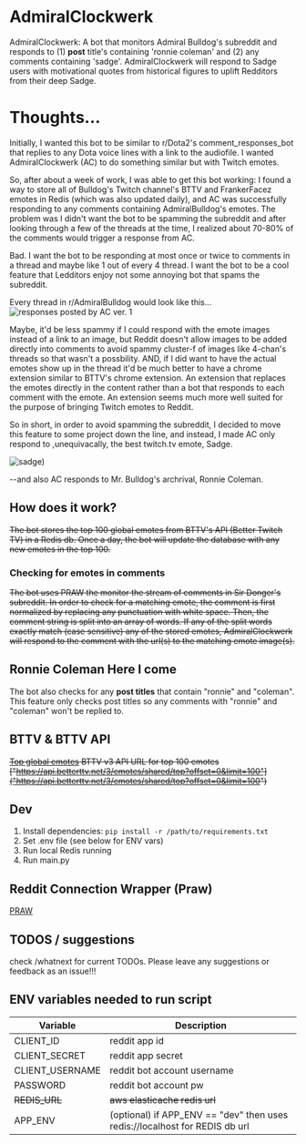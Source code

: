# AdmiralClockwerk
AdmiralClockwerk: A bot that monitors Admiral Bulldog's subreddit and responds to (1) **post** title's containing 'ronnie coleman' and (2) any comments containing 'sadge'. AdmiralClockwerk will respond to Sadge users with motivational quotes from historical figures to uplift Redditors from their deep Sadge.

# Thoughts...
Initially, I wanted this bot to be similar to r/Dota2's comment_responses_bot that replies to any Dota voice lines with a link to the audiofile. I wanted AdmiralClockwerk (AC) to do something similar but with Twitch emotes. 

So, after about a week of work, I was able to get this bot working: I found a way to store all of Bulldog's Twitch channel's
BTTV and FrankerFacez emotes in Redis (which was also updated daily), and AC was successfully responding to any comments containing AdmiralBulldog's emotes. The problem was I didn't want the bot to be spamming the subreddit and after looking through a few of the threads at the time, I realized about 70-80% of the comments would trigger a response from AC. 

Bad. I want the bot to be responding at most once or twice to comments in a thread and maybe like 1 out of every 4 thread. I want the bot to be a cool feature that Ledditors enjoy not some annoying bot that spams the subreddit.

Every thread in r/AdmiralBulldog would look like this...
![responses posted by AC ver. 1](https://i.imgur.com/SkLshVg.png)

Maybe, it'd be less spammy if I could respond with the emote images instead of a link to an image, but Reddit doesn't allow images to be added directly into comments to avoid spammy cluster-f of images like 4-chan's threads so that wasn't a possbility. AND, if I did want to have the actual emotes show up in the thread it'd be much better to have a chrome extension similar to BTTV's chrome extension. An extension that replaces the emotes directly in the content rather than a bot that responds to each comment with the emote. An extension seems much more well suited for the purpose of bringing Twitch emotes to Reddit. 

So in short, in order to avoid spamming the subreddit, I decided to move this feature to some project down the line, and instead, I made AC only respond to ,unequivacally, the best twitch.tv emote, Sadge.

![sadge](https://cdn.frankerfacez.com/emote/472535/4))

--and also AC responds to Mr. Bulldog's archrival, Ronnie Coleman.
## How does it work?

~~The bot stores the top 100 global emotes from BTTV's API (Better Twitch TV) in a Redis db. Once a day, the bot will update the database with any new emotes in the top 100.~~ 

### Checking for emotes in comments

~~The bot uses PRAW the monitor the stream of comments in Sir Donger's subreddit. In order to check for a matching emote, the comment is first normalized by replacing any punctuation with white space. Then, the comment string is split into an array of words. If any of the split words 
exactly match (case sensitive) any of the stored emotes, AdmiralClockwerk will respond to the comment with the url(s) to the matching emote image(s).~~

## Ronnie Coleman Here I come

The bot also checks for any **post titles** that contain "ronnie" and "coleman". This feature only checks post titles so any comments with "ronnie" and "coleman" won't be replied to. 

## BTTV & BTTV API

~~[Top global emotes](https://betterttv.com/emotes/top)
BTTV v3 API URL for top 100 emotes ["https://api.betterttv.net/3/emotes/shared/top?offset=0&limit=100"]("https://api.betterttv.net/3/emotes/shared/top?offset=0&limit=100")~~

## Dev

1. Install dependencies: `pip install -r /path/to/requirements.txt`
2. Set .env file (see below for ENV vars)
3. Run local Redis running
4. Run main.py

## Reddit Connection Wrapper (Praw)
[PRAW](https://asyncpraw.readthedocs.io/en/latest/)
## TODOS / suggestions

check /whatnext for current TODOs. Please leave any suggestions or feedback as an issue!!!

## ENV variables needed to run script

| Variable        | Description                                                                 |
| --------------- | --------------------------------------------------------------------------- |
| CLIENT_ID       | reddit app id                                                               |
| CLIENT_SECRET   | reddit app secret                                                           |
| CLIENT_USERNAME | reddit bot account username                                                 |
| PASSWORD        | reddit bot account pw                                                       |
| ~~REDIS_URL~~   | ~~aws elasticache redis url~~                                               |
| APP_ENV         | (optional) if APP_ENV == "dev" then uses redis://localhost for REDIS db url |